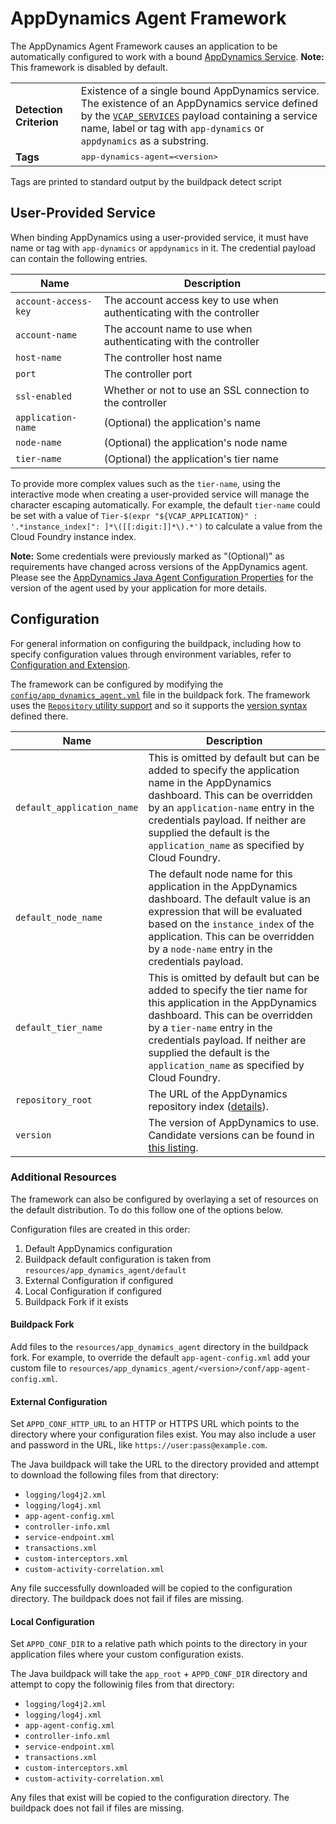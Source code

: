 # AppDynamics Agent Framework
The AppDynamics Agent Framework causes an application to be automatically configured to work with a bound [AppDynamics Service][].  **Note:** This framework is disabled by default.

<table>
  <tr>
    <td><strong>Detection Criterion</strong></td><td>Existence of a single bound AppDynamics service. The existence of an AppDynamics service defined by the <a href="http://docs.cloudfoundry.org/devguide/deploy-apps/environment-variable.html#VCAP-SERVICES"><code>VCAP_SERVICES</code></a> payload containing a service name, label or tag with <code>app-dynamics</code> or <code>appdynamics</code> as a substring.
</td>
  </tr>
  <tr>
    <td><strong>Tags</strong></td><td><tt>app-dynamics-agent=&lt;version&gt;</tt></td>
  </tr>
</table>
Tags are printed to standard output by the buildpack detect script

## User-Provided Service
When binding AppDynamics using a user-provided service, it must have name or tag with `app-dynamics` or `appdynamics` in it. The credential payload can contain the following entries.

| Name | Description
| ---- | -----------
| `account-access-key` | The account access key to use when authenticating with the controller
| `account-name` | The account name to use when authenticating with the controller
| `host-name` | The controller host name
| `port` | The controller port
| `ssl-enabled` | Whether or not to use an SSL connection to the controller
| `application-name` | (Optional) the application's name
| `node-name` | (Optional) the application's node name
| `tier-name` | (Optional) the application's tier name

To provide more complex values such as the `tier-name`, using the interactive mode when creating a user-provided service will manage the character escaping automatically. For example, the default `tier-name` could be set with a value of `Tier-$(expr "${VCAP_APPLICATION}" : '.*instance_index[": ]*\([[:digit:]]*\).*')` to calculate a value from the Cloud Foundry instance index.

**Note:** Some credentials were previously marked as "(Optional)" as requirements have changed across versions of the AppDynamics agent.  Please see the [AppDynamics Java Agent Configuration Properties][] for the version of the agent used by your application for more details.

## Configuration
For general information on configuring the buildpack, including how to specify configuration values through environment variables, refer to [Configuration and Extension][].

The framework can be configured by modifying the [`config/app_dynamics_agent.yml`][] file in the buildpack fork. The framework uses the [`Repository` utility support][repositories] and so it supports the [version syntax][] defined there.

| Name | Description
| ---- | -----------
| `default_application_name` | This is omitted by default but can be added to specify the application name in the AppDynamics dashboard. This can be overridden by an `application-name` entry in the credentials payload. If neither are supplied the default is the `application_name` as specified by Cloud Foundry.
| `default_node_name` | The default node name for this application in the AppDynamics dashboard. The default value is an expression that will be evaluated based on the `instance_index` of the application. This can be overridden by a `node-name` entry in the credentials payload.
| `default_tier_name` | This is omitted by default but can be added to specify the tier name for this application in the AppDynamics dashboard. This can be overridden by a `tier-name` entry in the credentials payload. If neither are supplied the default is the `application_name` as specified by Cloud Foundry.
| `repository_root` | The URL of the AppDynamics repository index ([details][repositories]).
| `version` | The version of AppDynamics to use. Candidate versions can be found in [this listing][].

### Additional Resources
The framework can also be configured by overlaying a set of resources on the default distribution.  To do this follow one of the options below.

Configuration files are created in this order:

1. Default AppDynamics configuration
2. Buildpack default configuration is taken from `resources/app_dynamics_agent/default`
3. External Configuration if configured
4. Local Configuration if configured
5. Buildpack Fork if it exists

#### Buildpack Fork
Add files to the `resources/app_dynamics_agent` directory in the buildpack fork.  For example, to override the default `app-agent-config.xml` add your custom file to `resources/app_dynamics_agent/<version>/conf/app-agent-config.xml`.

#### External Configuration
Set `APPD_CONF_HTTP_URL` to an HTTP or HTTPS URL which points to the directory where your configuration files exist. You may also include a user and password in the URL, like `https://user:pass@example.com`.

The Java buildpack will take the URL to the directory provided and attempt to download the following files from that directory:

- `logging/log4j2.xml` 
- `logging/log4j.xml`
- `app-agent-config.xml` 
- `controller-info.xml`
- `service-endpoint.xml` 
- `transactions.xml` 
- `custom-interceptors.xml`
- `custom-activity-correlation.xml`

Any file successfully downloaded will be copied to the configuration directory. The buildpack does not fail if files are missing.

#### Local Configuration
Set `APPD_CONF_DIR` to a relative path which points to the directory in your application files where your custom configuration exists.

The Java buildpack will take the `app_root` + `APPD_CONF_DIR` directory and attempt to copy the followinig files from that directory:

- `logging/log4j2.xml`
- `logging/log4j.xml`
- `app-agent-config.xml`
- `controller-info.xml`
- `service-endpoint.xml`
- `transactions.xml`
- `custom-interceptors.xml`
- `custom-activity-correlation.xml`

Any files that exist will be copied to the configuration directory. The buildpack does not fail if files are missing.


[`config/app_dynamics_agent.yml`]: ../config/app_dynamics_agent.yml
[AppDynamics Java Agent Configuration Properties]: https://docs.appdynamics.com/display/PRO42/Java+Agent+Configuration+Properties
[AppDynamics Service]: http://www.appdynamics.com
[Configuration and Extension]: ../README.md#configuration-and-extension
[repositories]: extending-repositories.md
[this listing]: https://packages.appdynamics.com/java/index.yml
[version syntax]: extending-repositories.md#version-syntax-and-ordering
